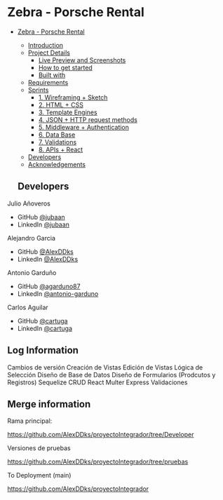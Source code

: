 # Zebra - Porsche Rental

- [Zebra - Porsche Rental](#zebra---porsche-rental)
	- [Introduction](#introduction)
	- [Project Details](#project-details)
		- [Live Preview and Screenshots](#live-preview-and-screenshots)
		- [How to get started](#how-to-get-started)
		- [Built with](#built-with)
	- [Requirements](#requirements)
	- [Sprints](#sprints)
		- [1. Wireframing + Sketch](#1-wireframing--sketch)
		- [2. HTML + CSS](#2-html--css)
		- [3. Template Engines](#3-template-engines)
		- [4. JSON + HTTP request methods](#4-json--http-request-methods)
		- [5. Middleware + Authentication](#5-middleware--authentication)
		- [6. Data Base](#6-data-base)
		- [7. Validations](#7-validations)
		- [8. APIs + React](#8-apis--react)
	- [Developers](#developers)
	- [Acknowledgements](#acknowledgements)

   ## Developers

Julio Añoveros

- GitHub [@jubaan](https://github.com/jubaan)
- LinkedIn [@jubaan](https://www.linkedin.com/in/jubaan)

Alejandro Garcia

- GitHub [@AlexDDks](https://github.com/AlexDDks)
- LinkedIn [@AlexDDks](https://www.linkedin.com/mwlite/in/magarciaa92)

Antonio Garduño

- GitHub [@agarduno87](https://github.com/agarduno87)
- LinkedIn [@antonio-garduno](https://www.linkedin.com/in/antonio-garduno)

Carlos Aguilar

- GitHub [@cartuga](https://github.com/cartuga )
- LinkedIn [@cartuga](https://www.linkedin.com/in/o/)

## Log Information

Cambios de versión
Creación de Vistas
Edición de Vistas
Lógica de Selección
Diseño de Base de Datos
Diseño de Formularios (Prodcutos y Registros)
Sequelize
CRUD
React
Multer
Express
Validaciones



## Merge information

Rama principal:

https://github.com/AlexDDks/proyectoIntegrador/tree/Developer

Versiones de pruebas

https://github.com/AlexDDks/proyectoIntegrador/tree/pruebas

To Deployment (main)

https://github.com/AlexDDks/proyectoIntegrador

